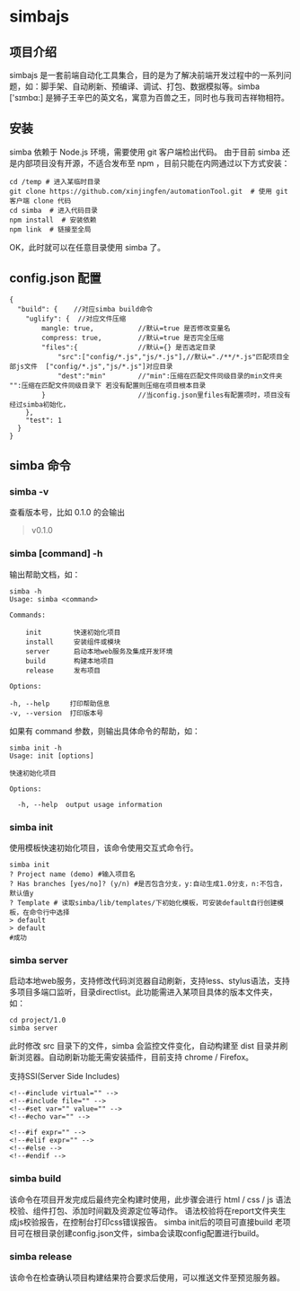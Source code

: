 # simbajs

## 项目介绍

simbajs 是一套前端自动化工具集合，目的是为了解决前端开发过程中的一系列问题，如：脚手架、自动刷新、预编译、调试、打包、数据模拟等。simba ['sɪmbɑ:] 是狮子王辛巴的英文名，寓意为百兽之王，同时也与我司吉祥物相符。


## 安装
	
simba 依赖于 Node.js 环境，需要使用 git 客户端检出代码。
由于目前 simba 还是内部项目没有开源，不适合发布至 npm ，目前只能在内网通过以下方式安装：

	cd /temp # 进入某临时目录
	git clone https://github.com/xinjingfen/automationTool.git  # 使用 git 客户端 clone 代码
	cd simba  # 进入代码目录
	npm install  # 安装依赖
	npm link  # 链接至全局
	
OK，此时就可以在任意目录使用 simba 了。

## config.json 配置

	{
	  "build": {    //对应simba build命令
	    "uglify": {  //对应文件压缩
			mangle: true,  			//默认=true 是否修改变量名
			compress: true, 		//默认=true 是否完全压缩
	    	"files":{ 				//默认={}	是否选定目录
	    		"src":["config/*.js","js/*.js"],//默认="./**/*.js"匹配项目全部js文件  ["config/*.js","js/*.js"]对应目录
    			"dest":"min"		//"min":压缩在匹配文件同级目录的min文件夹 "":压缩在匹配文件同级目录下 若没有配置则压缩在项目根本目录  
	    	}						//当config.json里files有配置项时，项目没有经过simba初始化，
	    },
	    "test": 1
	  }
	}
	

## simba 命令

### simba -v 
查看版本号，比如 0.1.0 的会输出

> v0.1.0

### simba [command] -h
输出帮助文档，如：

	simba -h    
	Usage: simba <command>
	
	Commands:
	
		init        快速初始化项目    
		install     安装组件或模块    
		server      启动本地web服务及集成开发环境    
		build       构建本地项目    
		release     发布项目    
	
	Options:
	
	-h, --help     打印帮助信息    
	-v, --version  打印版本号

如果有 command 参数，则输出具体命令的帮助，如：

	simba init -h 
	Usage: init [options]
	
	快速初始化项目
	
	Options:
	
	  -h, --help  output usage information


### simba init 
使用模板快速初始化项目，该命令使用交互式命令行。

	simba init
	? Project name (demo) #输入项目名
	? Has branches [yes/no]? (y/n) #是否包含分支，y:自动生成1.0分支，n:不包含，默认值y
	? Template # 读取simba/lib/templates/下初始化模板，可安装default自行创建模板，在命令行中选择
	> default
	> default
	#成功

### simba server 
启动本地web服务，支持修改代码浏览器自动刷新，支持less、stylus语法，支持多项目多端口监听，目录directlist。此功能需进入某项目具体的版本文件夹，如：

	cd project/1.0
	simba server

此时修改 src 目录下的文件，simba 会监控文件变化，自动构建至 dist 目录并刷新浏览器。自动刷新功能无需安装插件，目前支持 chrome / Firefox。

支持SSI(Server Side Includes)

	<!--#include virtual="" -->
	<!--#include file="" -->
	<!--#set var="" value="" -->
	<!--#echo var="" -->
	
	<!--#if expr="" -->
	<!--#elif expr="" -->
	<!--#else -->
	<!--#endif -->

### simba build 
该命令在项目开发完成后最终完全构建时使用，此步骤会进行 html / css / js 语法校验、组件打包、添加时间戳及资源定位等动作。
语法校验将在report文件夹生成js校验报告，在控制台打印css错误报告。
simba init后的项目可直接build
老项目可在根目录创建config.json文件，simba会读取config配置进行build。

### simba release 
该命令在检查确认项目构建结果符合要求后使用，可以推送文件至预览服务器。
